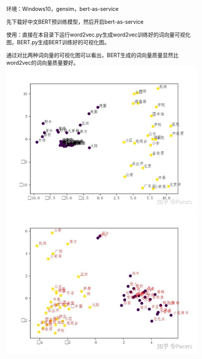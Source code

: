 环境：Windows10，gensim，bert-as-service

先下载好中文BERT预训练模型，然后开启bert-as-service

使用：直接在本目录下运行word2vec.py生成word2vec训练好的词向量可视化图，BERT.py生成BERT训练好的可视化图。

通过对比两种词向量的可视化图可以看出，BERT生成的词向量质量显然比word2vec的词向量质量要好。
![Image text](https://github.com/Pacerzhujiang0112/Word2vec-BERT-/blob/master/images/word2vec.jpg)
![Image text](https://github.com/Pacerzhujiang0112/Word2vec-BERT-/blob/master/images/bert.jpg)
